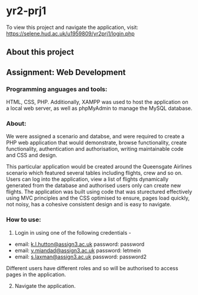 # yr2-prj1

To view this project and navigate the application, visit:
https://selene.hud.ac.uk/u1959809/yr2prj1/login.php

## About this project

## Assignment: Web Development

### Programming anguages and tools: 
HTML, CSS, PHP. Additionally, XAMPP was used to host the application on a local web server, as well as phpMyAdmin to manage the MySQL database.

### About: 
We were assigned a scenario and databse, and were required to create a PHP web application that would demonstrate, browse functionality, create functionality, authentication and authorisation, writing maintainable code and CSS and design.

This particular application would be created around the Queensgate Airlines scenario which featured several tables including flights, crew and so on. Users can log into the application, view a list of flights dynamically generated from the database and authorised users only can create new flights. The application was built using code that was sturectured effectively using MVC principles and the CSS optimised to ensure, pages load quickly, not noisy, has a cohesive consistent design and is easy to navigate.

### How to use:
1. Login in using one of the following credentials -
- email: k.l.hutton@assign3.ac.uk password: password
- email: y.miandad@assign3.ac.uk password: letmein
- email: s.laxman@assign3.ac.uk password: password2

Different users have different roles and so will be authorised to access pages in the application.

2. Navigate the application.

